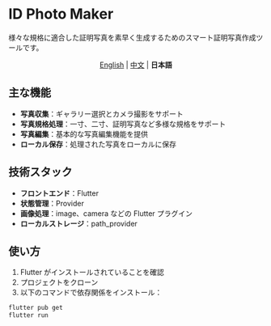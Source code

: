 # ID Photo Maker

様々な規格に適合した証明写真を素早く生成するためのスマート証明写真作成ツールです。

<p align="center">
  <a href="README.md">English</a> |
  <a href="README_zh.md">中文</a> |
  <b>日本語</b>
</p>

## 主な機能

- **写真収集**：ギャラリー選択とカメラ撮影をサポート
- **写真規格処理**：一寸、二寸、証明写真など多様な規格をサポート
- **写真編集**：基本的な写真編集機能を提供
- **ローカル保存**：処理された写真をローカルに保存

## 技術スタック

- **フロントエンド**：Flutter
- **状態管理**：Provider
- **画像処理**：image、camera などの Flutter プラグイン
- **ローカルストレージ**：path_provider

## 使い方

1. Flutter がインストールされていることを確認
2. プロジェクトをクローン
3. 以下のコマンドで依存関係をインストール：

```bash
flutter pub get
flutter run
```
